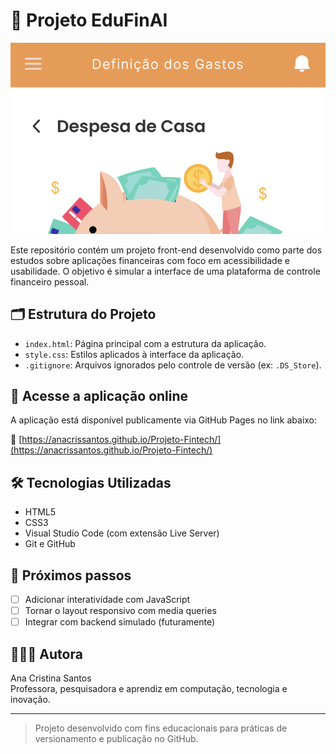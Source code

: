 # 💸 Projeto EduFinAI

<p align="center">
  <img src="img/banner-edufinai.png" alt="Interface do EduFinAI" width="600"/>
</p>


Este repositório contém um projeto front-end desenvolvido como parte dos estudos sobre aplicações financeiras com foco em acessibilidade e usabilidade. O objetivo é simular a interface de uma plataforma de controle financeiro pessoal.

## 🗂️ Estrutura do Projeto

- `index.html`: Página principal com a estrutura da aplicação.
- `style.css`: Estilos aplicados à interface da aplicação.
- `.gitignore`: Arquivos ignorados pelo controle de versão (ex: `.DS_Store`).

## 🚀 Acesse a aplicação online

A aplicação está disponível publicamente via GitHub Pages no link abaixo:

🔗 [https://anacrissantos.github.io/Projeto-Fintech/](https://anacrissantos.github.io/Projeto-Fintech/)

## 🛠️ Tecnologias Utilizadas

- HTML5  
- CSS3  
- Visual Studio Code (com extensão Live Server)  
- Git e GitHub

## 🔮 Próximos passos

- [ ] Adicionar interatividade com JavaScript  
- [ ] Tornar o layout responsivo com media queries  
- [ ] Integrar com backend simulado (futuramente)

## 👩🏽‍💻 Autora

Ana Cristina Santos  
Professora, pesquisadora e aprendiz em computação, tecnologia e inovação.


---

> Projeto desenvolvido com fins educacionais para práticas de versionamento e publicação no GitHub.
